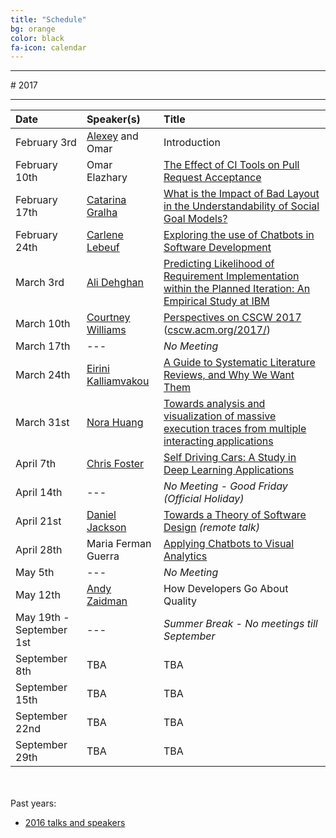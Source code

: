 ```yaml
---
title: "Schedule"
bg: orange
color: black
fa-icon: calendar
---
```


<hr>
# 2017
<hr>

| Date | Speaker(s) | Title |
|:---------|:-----------|:---------|
| February 3rd  | [Alexey](http://alexeyza.com/) and Omar | Introduction |
| February 10th | Omar Elazhary | [The Effect of CI Tools on Pull Request Acceptance](/slides/OmarElazhary_CI_and_Contributions.pdf) |
| February 17th | [Catarina Gralha](http://microlina.github.io/) | [What is the Impact of Bad Layout in the Understandability of Social Goal Models?](/slides/CatarinaGralha_LayoutUnderstandability.pdf) |
| February 24th | [Carlene Lebeuf](http://clebeuf.com/) | [Exploring the use of Chatbots in Software Development](/slides/CarleneLebeuf_BotsFrictionPoints.pdf) |
| March 3rd | [Ali Dehghan](http://thesegalgroup.org/people/ali-dehghan/) | [Predicting Likelihood of Requirement Implementation within the Planned Iteration: An Empirical Study at IBM](/slides/AliDehghan_PredictingRequirementImplementation.pdf) |
| March 10th | [Courtney Williams](http://courtneywilliams.me/) | [Perspectives on CSCW 2017](/slides/CourtneyWilliams_PerspectivesOnCSCW2017.pdf) ([cscw.acm.org/2017/](https://cscw.acm.org/2017/)) |
| March 17th | --- | *No Meeting* |
| March 24th | [Eirini Kalliamvakou](http://thesegalgroup.org/people/eirini-kalliamvakou/) | [A Guide to Systematic Literature Reviews, and Why We Want Them](/slides/EiriniKalliamvakou_SystematicLiteratureReviews.pdf) |
| March 31st | [Nora Huang](http://norahuang.github.io/) | [Towards analysis and visualization of massive execution traces from multiple interacting applications](/slides/Nora_trace_analyzer.pdf) |
| April 7th | [Chris Foster](https://fosterelli.co/) | [Self Driving Cars: A Study in Deep Learning Applications](https://fosterelli.co/file/talk/self-driving-cars.pdf) |
| April 14th | --- | *No Meeting - Good Friday (Official Holiday)* |
| April 21st | [Daniel Jackson](http://people.csail.mit.edu/dnj/) | [Towards a Theory of Software Design](http://people.csail.mit.edu/dnj/talks/uiuc16/uiuc16.pdf) *(remote talk)* |
| April 28th | Maria Ferman Guerra | [Applying Chatbots to Visual Analytics](/slides/tania-applying_chatbots_visual_analytics) |
| May 5th | --- | *No Meeting* |
| May 12th | [Andy Zaidman](http://www.st.ewi.tudelft.nl/~zaidman/) | How Developers Go About Quality |
| May 19th - September 1st  | --- | *Summer Break - No meetings till September* |
| September 8th | TBA | TBA |
| September 15th | TBA | TBA |
| September 22nd | TBA | TBA |
| September 29th | TBA | TBA |

<br><br>
Past years:

- [2016 talks and speakers](/2016)
